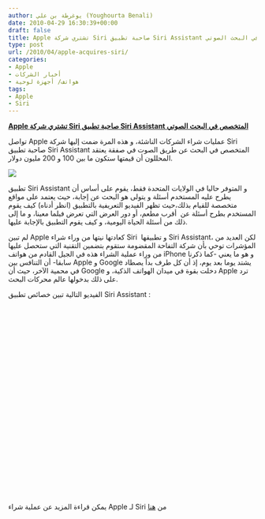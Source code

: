 ```yaml
---
author: يوغرطة بن علي (Youghourta Benali)
date: 2010-04-29 16:30:39+00:00
draft: false
title: Apple تشتري شركة Siri صاحبة تطبيق Siri Assistant المتخصص في البحث الصوتي
type: post
url: /2010/04/apple-acquires-siri/
categories:
- Apple
- أخبار الشركات
- هواتف/ أجهزة لوحية
tags:
- Apple
- Siri
---
```


[**Apple تشتري شركة Siri صاحبة تطبيق Siri Assistant المتخصص في البحث الصوتي**](https://www.it-scoop.com/2010/04/apple-acquires-siri/)


تواصل Apple عمليات شراء الشركات الناشئة، و هذه المرة ضمت إليها شركة Siri صاحبة تطبيق Siri Assistant المتخصص في البحث عن طريق الصوت في صفقة يعتقد المحللون أن قيمتها ستكون ما بين 100 و 200 مليون دولار.

[![](https://www.it-scoop.com/wp-content/uploads/2010/04/siri-logo.jpeg)
](https://www.it-scoop.com/2010/04/apple-acquires-siri/)

تطبيق Siri Assistant و المتوفر حاليا في الولايات المتحدة فقط، يقوم على أساس أن يطرح عليه المستخدم أسئلة و يتولى هو البحث عن إجابة، حيث يعتمد على مواقع متخصصة للقيام بذلك،حيث تظهر الفيديو التعريفية بالتطبيق (انظر أدناه) كيف يقوم المستخدم بطرح أسئلة عن  أقرب مطعم، أو دور العرض التي تعرض فيلما معينا، و ما إلى ذلك من أسئلة الحياة اليومية، و كيف يقوم التطبيق بالإجابة عليها.

لم تبين Apple كعادتها نيتها من وراء شراء Siri  و تطبيقها Siri Assistant، لكن العديد من المؤشرات توحي بأن شركة التفاحة المقضومة ستقوم بتضمين التقنية التي ستحصل عليها من وراء عملية الشراء هذه في الجيل القادم من هواتف iPhone و هو ما يعني -كما ذكرنا سابقا- أن التنافس بين Apple و Google يشتد يوما بعد يوم، إذ أن كل طرف بدأ يصطاد في محمية الآخر، حيث أن Google دخلت بقوة في ميدان الهواتف الذكية، و Apple ترد على ذلك بدخولها عالم محركات البحث.

الفيديو التالية تبين خصائص تطبيق Siri Assistant :

<!-- more -->

<object classid="clsid:d27cdb6e-ae6d-11cf-96b8-444553540000" width="640" codebase="http://download.macromedia.com/pub/shockwave/cabs/flash/swflash.cab#version=6,0,40,0" height="385"><embed src="http://www.youtube.com/v/MpjpVAB06O4&hl=fr_FR&fs=1&" allowscriptaccess="always" height="385" width="640" allowfullscreen="true" type="application/x-shockwave-flash"></embed></object>

يمكن قراءة المزيد عن عملية شراء Apple لـ Siri من [هنا](http://content.usatoday.com/communities/technologylive/post/2010/04/apple-acquires-mobile-search-company-siri/1)

